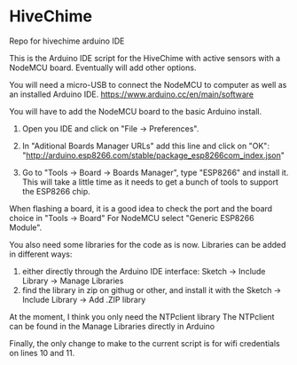 # HiveChime
Repo for hivechime arduino IDE


This is the Arduino IDE script for the HiveChime with active sensors with a NodeMCU board. 
Eventually will add other options.

You will need a micro-USB to connect the NodeMCU to computer as well as an installed Arduino IDE.
https://www.arduino.cc/en/main/software

You will have to add the NodeMCU board to the basic Arduino install.
1. Open you IDE and click on "File -> Preferences".

2. In  "Aditional Boards Manager URLs" add this line and click on "OK":
"http://arduino.esp8266.com/stable/package_esp8266com_index.json"

3. Go to "Tools -> Board -> Boards Manager", type "ESP8266" and install it. 
This will take a little time as it needs to get a bunch of tools to support the ESP8266 chip.

When flashing a board, it is a good idea to check the port and the board choice in "Tools -> Board" 
For NodeMCU select "Generic ESP8266 Module".

You also need some libraries for the code as is now. Libraries can be added in different ways:
1. either directly through the Arduino IDE interface: Sketch -> Include Library -> Manage Libraries
2. find the library in zip on githug or other, and install it with the Sketch -> Include Library -> Add .ZIP library

At the moment, I think you only need the NTPclient library
The NTPclient can be found in the Manage Libraries directly in Arduino


Finally, the only change to make to the current script is for wifi credentials on lines 10 and 11.




